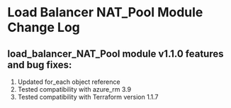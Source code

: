 # Load Balancer NAT_Pool Module Change Log

## load_balancer_NAT_Pool module v1.1.0 features and bug fixes:

1. Updated for_each object reference
2. Tested compatibility with azure_rm 3.9
3. Tested compatibility with Terraform version 1.1.7

